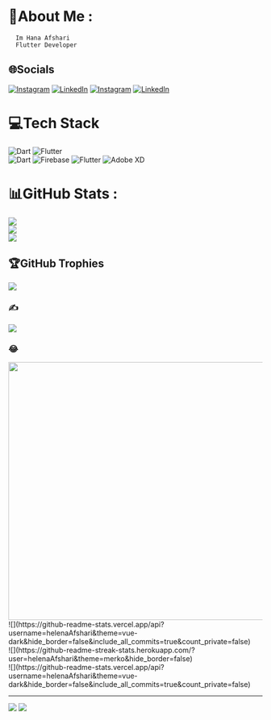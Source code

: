 <!-- <p align="center"><h1 align="center"><samp> I'm <a href="#">Hana Afshari </a> </samp></h1></p>
<p align="center"><h3 align="center"><samp> A Geek Joiner | Flutter Developer</samp></h3></p>
<br>
<div>

# 💫 About Me:
Flutter developer <br>I'm looking for Collaborate on Flutter Projects<br> you can ask me about Flutter and Dart, <br>I got bachelors degree in Software Engineering
---
##
### Programming Languges
  <a href="#">
    <img src="https://skillicons.dev/icons?i=dart&theme=dark" />
  </a>

##

### Tools and Technologies
  <a href="#">
    <img src="https://skillicons.dev/icons?i=flutter,vscode,git,github,firebase,androidstudio&theme=dark" />
  </a>

  
  


##

### Stats
  <a href="https://github.com/hanaAfshari">
<img align="center" src="https://github-readme-stats.vercel.app/api?username=helenaAfshari&theme=vue-dark&hide_border=false&include_all_commits=true&count_private=true" /></a>
</br>
<br>

</br>
<br>
<img align="center" src="https://github-readme-stats.vercel.app/api/top-langs/?username=helenaAfshari&theme=vue-dark&hide_border=false&include_all_commits=true&count_private=true&layout=compact">

##

### Connect with me
  <a href="https://instagram.com/flutter.dev.hana?igshid=YmMyMTA2M2Y=">
    <img src="https://skillicons.dev/icons?i=instagram&theme=dark" />
  </a>
  <a href="https://www.linkedin.com/in/hana-afshari-54798b202/">
    <img src="https://skillicons.dev/icons?i=linkedin&theme=dark" />
  </a>
  <a href="https://www.linkedin.com/in/hana-afshari-54798b202/">
    <img src="https://skillicons.dev/icons?i=email&theme=dark" />
  </a>
   -->


   # 💫About Me :
      Im Hana Afshari
      Flutter Developer

## 🌐Socials
[![Instagram](https://img.shields.io/badge/Instagram-%23E4405F.svg?logo=Instagram&logoColor=black)](https://instagram.com/flutter.dev.hana?igshid=YmMyMTA2M2Y=) [![LinkedIn](https://img.shields.io/badge/LinkedIn-%230077B5.svg?logo=linkedin&logoColor=black)](https://www.linkedin.com/in/hana-afshari-54798b202/) 
[![Instagram](https://img.shields.io/badge/Instagram-%23E4405F.svg?logo=Instagram&logoColor=white)](https://instagram.com/flutter.dev.hana?igshid=YmMyMTA2M2Y=) [![LinkedIn](https://img.shields.io/badge/LinkedIn-%230077B5.svg?logo=linkedin&logoColor=white)](https://www.linkedin.com/in/hana-afshari-54798b202/) 

# 💻Tech Stack
 ![Dart](https://img.shields.io/badge/dart-%230175C2.svg?style=for-the-badge&logo=dart&logoColor=white)   ![Flutter](https://img.shields.io/badge/Flutter-%2302569B.svg?style=for-the-badge&logo=Flutter&logoColor=white)   
 ![Dart](https://img.shields.io/badge/dart-%230175C2.svg?style=for-the-badge&logo=dart&logoColor=white)   ![Firebase](https://img.shields.io/badge/firebase-%23039BE5.svg?style=for-the-badge&logo=firebase) ![Flutter](https://img.shields.io/badge/Flutter-%2302569B.svg?style=for-the-badge&logo=Flutter&logoColor=white)  ![Adobe XD](https://img.shields.io/badge/Adobe%20XD-470137?style=for-the-badge&logo=Adobe%20XD&logoColor=#FF61F6) 	
# 📊GitHub Stats :
![](https://github-readme-stats.vercel.app/api?username=helenaAfshari&theme=vue-dark&hide_border=false&include_all_commits=true&count_private=false)<br/>
![](https://github-readme-streak-stats.herokuapp.com/?user=helenaAfshari-git&theme=prussian&hide_border=true)<br/>
![](https://github-readme-stats.vercel.app/api/top-langs/?username=helenaAfshari-git&theme=prussian&hide_border=true&include_all_commits=true&count_private=false&layout=compact)

## 🏆GitHub Trophies
![](https://github-profile-trophy.vercel.app/?username=helenaAfshari-git&theme=radical&no-frame=false&no-bg=false&margin-w=4)

### ✍️
![](https://quotes-github-readme.vercel.app/api?type=horizontal&theme=radical)

### 😂
<img src="https://random-memer.herokuapp.com/" width="512px"/>
![](https://github-readme-stats.vercel.app/api?username=helenaAfshari&theme=vue-dark&hide_border=false&include_all_commits=true&count_private=false)<br/>
![](https://github-readme-streak-stats.herokuapp.com/?user=helenaAfshari&theme=merko&hide_border=false)<br/>
![](https://github-readme-stats.vercel.app/api?username=helenaAfshari&theme=vue-dark&hide_border=false&include_all_commits=true&count_private=false)

---
[![](https://visitcount.itsvg.in/api?id=helenaAfshari-git&icon=0&color=0)](https://visitcount.itsvg.in)
[![](https://visitcount.itsvg.in/api?id=helenaAfshari&icon=0&color=0)](https://visitcount.itsvg.in)
  
 


  
